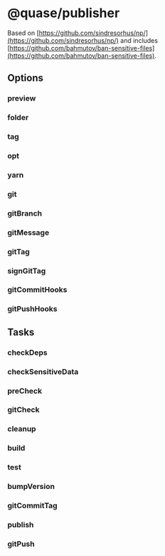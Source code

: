 # @quase/publisher

Based on [https://github.com/sindresorhus/np/](https://github.com/sindresorhus/np/) and includes [https://github.com/bahmutov/ban-sensitive-files](https://github.com/bahmutov/ban-sensitive-files).

## Options

### preview

### folder

### tag

### opt

### yarn

### git

### gitBranch

### gitMessage

### gitTag

### signGitTag

### gitCommitHooks

### gitPushHooks

## Tasks

### checkDeps

### checkSensitiveData

### preCheck

### gitCheck

### cleanup

### build

### test

### bumpVersion

### gitCommitTag

### publish

### gitPush
